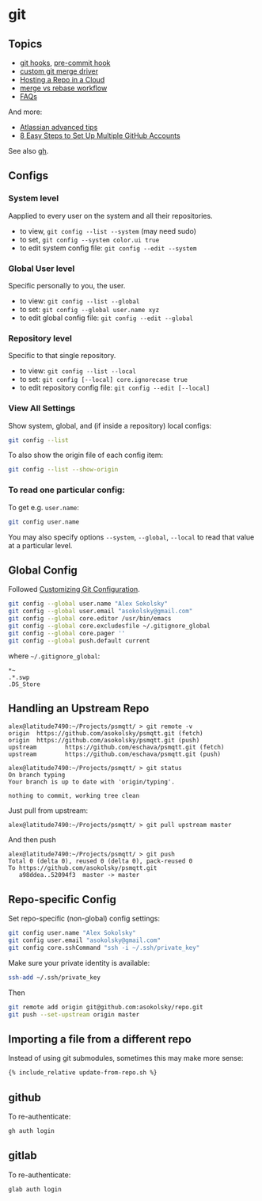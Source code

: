 # git

## Topics

* [git hooks](https://www.atlassian.com/git/tutorials/git-hooks),
[pre-commit hook](pre-commit-hook.html)
* [custom git merge driver](custom-merge-driver.html)
* [Hosting a Repo in a Cloud](hosting.html)
* [merge vs rebase workflow](workflow.html)
* [FAQs](faq.html)

And more:
* [Atlassian advanced tips](https://www.atlassian.com/git/tutorials/merging-vs-rebasing)
* [8 Easy Steps to Set Up Multiple GitHub Accounts](https://blog.gitguardian.com/8-easy-steps-to-set-up-multiple-git-accounts/)

See also [gh](/linux/cli-gh.html).

## Configs

### System level

Aapplied to every user on the system and all their repositories.

* to view, `git config --list --system` (may need sudo)
* to set, `git config --system color.ui true`
* to edit system config file: `git config --edit --system`

### Global User level

Specific personally to you, the user.

* to view: `git config --list --global`
* to set: `git config --global user.name xyz`
* to edit global config file: `git config --edit --global`

### Repository level

Specific to that single repository.

* to view: `git config --list --local`
* to set: `git config [--local] core.ignorecase true`
* to edit repository config file: `git config --edit [--local]`

### View All Settings

Show system, global, and (if inside a repository) local configs:

```sh
git config --list
```


To also show the origin file of each config item:
```sh
git config --list --show-origin
```

### To read one particular config:

To get e.g. `user.name`:

```sh
git config user.name
```

You may also specify options `--system`, `--global`, `--local` to read that
value at a particular level.


## Global Config

Followed
[Customizing Git Configuration](https://git-scm.com/book/en/v2/Customizing-Git-Git-Configuration).

```sh
git config --global user.name "Alex Sokolsky"
git config --global user.email "asokolsky@gmail.com"
git config --global core.editor /usr/bin/emacs
git config --global core.excludesfile ~/.gitignore_global
git config --global core.pager ''
git config --global push.default current
```

where `~/.gitignore_global`:
```
*~
.*.swp
.DS_Store
```

## Handling an Upstream Repo

```
alex@latitude7490:~/Projects/psmqtt/ > git remote -v
origin  https://github.com/asokolsky/psmqtt.git (fetch)
origin  https://github.com/asokolsky/psmqtt.git (push)
upstream        https://github.com/eschava/psmqtt.git (fetch)
upstream        https://github.com/eschava/psmqtt.git (push)

alex@latitude7490:~/Projects/psmqtt/ > git status
On branch typing
Your branch is up to date with 'origin/typing'.

nothing to commit, working tree clean
```

Just pull from upstream:

```
alex@latitude7490:~/Projects/psmqtt/ > git pull upstream master
```
And then push
```
alex@latitude7490:~/Projects/psmqtt/ > git push
Total 0 (delta 0), reused 0 (delta 0), pack-reused 0
To https://github.com/asokolsky/psmqtt.git
   a98ddea..52094f3  master -> master
```

## Repo-specific Config

Set repo-specific (non-global) config settings:
```sh
git config user.name "Alex Sokolsky"
git config user.email "asokolsky@gmail.com"
git config core.sshCommand "ssh -i ~/.ssh/private_key"
```

Make sure your private identity is available:
```sh
ssh-add ~/.ssh/private_key
```

Then
```sh
git remote add origin git@github.com:asokolsky/repo.git
git push --set-upstream origin master
```

## Importing a file from a different repo

Instead of using git submodules, sometimes this may make more sense:
```sh
{% include_relative update-from-repo.sh %}
```

## github

To re-authenticate:

```sh
gh auth login
```

## gitlab

To re-authenticate:

```sh
glab auth login
```

